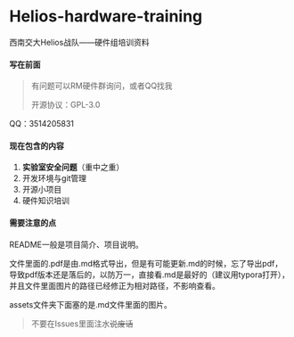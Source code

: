 # Helios-hardware-training
西南交大Helios战队——硬件组培训资料

#### 写在前面

> 有问题可以RM硬件群询问，或者QQ找我
>
> 开源协议：GPL-3.0

QQ：3514205831

#### 现在包含的内容

1. **实验室安全问题**（重中之重）
2. 开发环境与git管理
3. 开源小项目
4. 硬件知识培训

#### 需要注意的点

README一般是项目简介、项目说明。

文件里面的.pdf是由.md格式导出，但是有可能更新.md的时候，忘了导出pdf，导致pdf版本还是落后的，以防万一，直接看.md是最好的（建议用typora打开），并且文件里面图片的路径已经修正为相对路径，不影响查看。

assets文件夹下面塞的是.md文件里面的图片。

> 不要在Issues里面注水<s>说废话</s>

